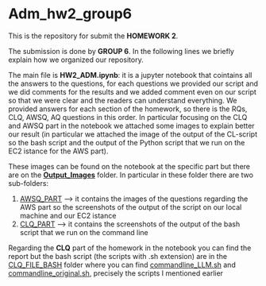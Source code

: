 # Adm_hw2_group6

This is the repository for submit the **HOMEWORK 2**. 

The submission is done by **GROUP 6**. In the following lines we briefly explain how we organized our repository.

The main file is **HW2_ADM.ipynb**: it is a jupyter notebook that cointains all the answers to the questions, for each questions we provided our script and we did comments for the results and we added comment even on our script so that we were clear and the readers can understand everything. We provided answers for each section of the homework, so there is the RQs, CLQ, AWSQ, AQ questions in this order. 
In particular focusing on the CLQ and AWSQ part in the notebook we attached some images to explain better our result (in particular we attached the image of the output of the CL-script so the bash script and the output of the Python script that we run on the EC2 istance for the AWS part). 

These images can be found on the notebook at the specific part but there are on the **[Output_Images](https://github.com/Reeb00/Adm_hw2_group6/tree/main/Output_Images)** folder. In particular in these folder there are two sub-folders:
1. [AWSQ_PART](https://github.com/Reeb00/Adm_hw2_group6/tree/main/Output_Images/AWSQ_PART) --> it contains the images of the questions regarding the AWS part so the screenshots of the output of the script on our local machine and our EC2 istance
2. [CLQ_PART](https://github.com/Reeb000/Adm_hw2_group6/tree/main/Output_Images/CLQ_PART) --> it contains the screenshots of the output of the bash script that we run on the command line

Regarding the **CLQ** part of the homework in the notebook you can find the report but the bash script (the scripts with .sh extension) are in the [CLQ_FILE_BASH](https://github.com/Reeb00/Adm_hw2_group6/tree/main/CLQ_FILE_BASH) folder where you can find [commandline_LLM.sh](https://github.com/Reeb00/Adm_hw2_group6/blob/main/CLQ_FILE_BASH/commandline_LLM.sh) and [commandline_original.sh](https://github.com/Reeb00/Adm_hw2_group6/blob/main/CLQ_FILE_BASH/commandline_original.sh), precisely the scripts I mentioned earlier

